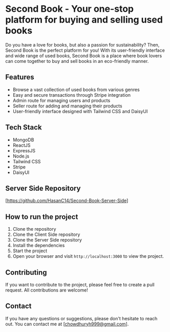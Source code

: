 # Second Book - Your one-stop platform for buying and selling used books

Do you have a love for books, but also a passion for sustainability? Then, Second Book is the perfect platform for you! With its user-friendly interface and wide range of used books, Second Book is a place where book lovers can come together to buy and sell books in an eco-friendly manner.

## Features

- Browse a vast collection of used books from various genres
- Easy and secure transactions through Stripe integration
- Admin route for managing users and products
- Seller route for adding and managing their products
- User-friendly interface designed with Tailwind CSS and DaisyUI

## Tech Stack

- MongoDB
- ReactJS
- ExpressJS
- Node.js
- Tailwind CSS
- Stripe
- DaisyUI

## Server Side Repository

[https://github.com/HasanC14/Second-Book-Server-Side]

## How to run the project

1. Clone the repository
2. Clone the Client Side repository
3. Clone the Server Side repository
4. Install the dependencies
5. Start the project
6. Open your browser and visit `http://localhost:3000` to view the project.

## Contributing

If you want to contribute to the project, please feel free to create a pull request. All contributions are welcome!

## Contact

If you have any questions or suggestions, please don't hesitate to reach out. You can contact me at [chowdhuryh999@gmail.com].
